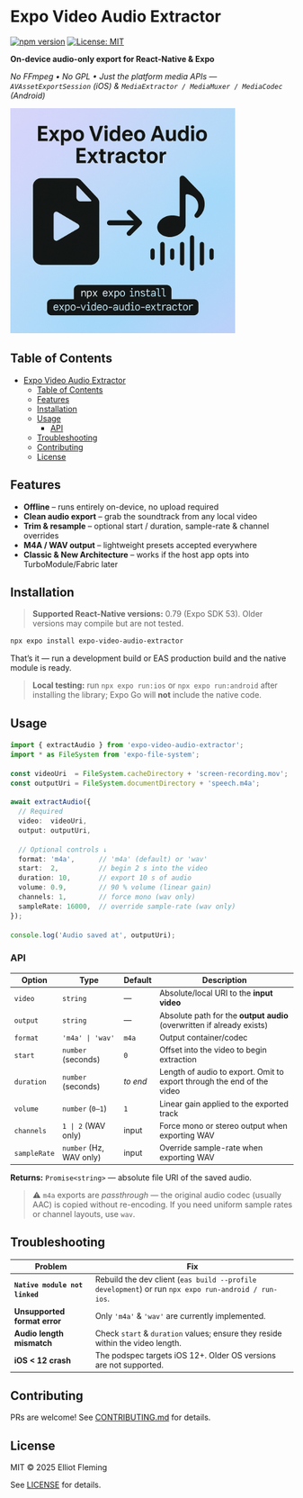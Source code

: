 # Expo Video Audio Extractor

[![npm version](https://badge.fury.io/js/expo-video-audio-extractor.svg)](https://badge.fury.io/js/expo-video-audio-extractor) [![License: MIT](https://img.shields.io/badge/License-MIT-blue.svg)](LICENSE)

**On-device audio-only export for React-Native & Expo**

*No FFmpeg • No GPL • Just the platform media APIs — `AVAssetExportSession` (iOS) & `MediaExtractor / MediaMuxer / MediaCodec` (Android)*

<img src="docs/expo-video-audio-extractor-hero.png" alt="Hero marketing graphic" width="400" />


## Table of Contents

- [Expo Video Audio Extractor](#expo-video-audio-extractor)
  - [Table of Contents](#table-of-contents)
  - [Features](#features)
  - [Installation](#installation)
  - [Usage](#usage)
    - [API](#api)
  - [Troubleshooting](#troubleshooting)
  - [Contributing](#contributing)
  - [License](#license)

## Features

* **Offline** – runs entirely on-device, no upload required
* **Clean audio export** – grab the soundtrack from any local video
* **Trim & resample** – optional start / duration, sample-rate & channel overrides
* **M4A / WAV output** – lightweight presets accepted everywhere
* **Classic & New Architecture** – works if the host app opts into TurboModule/Fabric later

## Installation

> **Supported React-Native versions:** 0.79 (Expo SDK 53). Older versions may compile but are not tested.

```bash
npx expo install expo-video-audio-extractor
```

That’s it — run a development build or EAS production build and the native module is ready.

> **Local testing:** run `npx expo run:ios` or `npx expo run:android` after installing the library; Expo Go will **not** include the native code.

## Usage

```ts
import { extractAudio } from 'expo-video-audio-extractor';
import * as FileSystem from 'expo-file-system';

const videoUri  = FileSystem.cacheDirectory + 'screen-recording.mov';
const outputUri = FileSystem.documentDirectory + 'speech.m4a';

await extractAudio({
  // Required
  video:  videoUri,
  output: outputUri,

  // Optional controls ↓
  format: 'm4a',      // 'm4a' (default) or 'wav'
  start:  2,          // begin 2 s into the video
  duration: 10,       // export 10 s of audio
  volume: 0.9,        // 90 % volume (linear gain)
  channels: 1,        // force mono (wav only)
  sampleRate: 16000,  // override sample-rate (wav only)
});

console.log('Audio saved at', outputUri);
```

### API

| Option       | Type                    | Default  | Description                                                            |
| ------------ | ----------------------- | -------- | ---------------------------------------------------------------------- |
| `video`      | `string`                | —        | Absolute/local URI to the **input video**                              |
| `output`     | `string`                | —        | Absolute path for the **output audio** (overwritten if already exists) |
| `format`     | `'m4a' \| 'wav'`        | `m4a`    | Output container/codec                                                 |
| `start`      | `number` (seconds)      | `0`      | Offset into the video to begin extraction                              |
| `duration`   | `number` (seconds)      | *to end* | Length of audio to export. Omit to export through the end of the video |
| `volume`     | `number` (`0‒1`)        | `1`      | Linear gain applied to the exported track                              |
| `channels`   | `1 \| 2` (WAV only)     | input    | Force mono or stereo output when exporting WAV                         |
| `sampleRate` | `number` (Hz, WAV only) | input    | Override sample-rate when exporting WAV                                |

**Returns:** `Promise<string>` — absolute file URI of the saved audio.

> ⚠️ `m4a` exports are *passthrough* — the original audio codec (usually AAC) is copied without re-encoding. If you need uniform sample rates or channel layouts, use `wav`.

## Troubleshooting

| Problem                        | Fix                                                                                                 |
| ------------------------------ | --------------------------------------------------------------------------------------------------- |
| **`Native module not linked`** | Rebuild the dev client (`eas build --profile development`) or run `npx expo run-android / run-ios`. |
| **Unsupported format error**   | Only `'m4a'` & `'wav'` are currently implemented.                                                   |
| **Audio length mismatch**      | Check `start` & `duration` values; ensure they reside within the video length.                      |
| **iOS < 12 crash**             | The podspec targets iOS 12+. Older OS versions are not supported.                                   |

## Contributing

PRs are welcome! See [CONTRIBUTING.md](CONTRIBUTING.md) for details.

## License

MIT © 2025 Elliot Fleming

See [LICENSE](LICENSE) for details.
